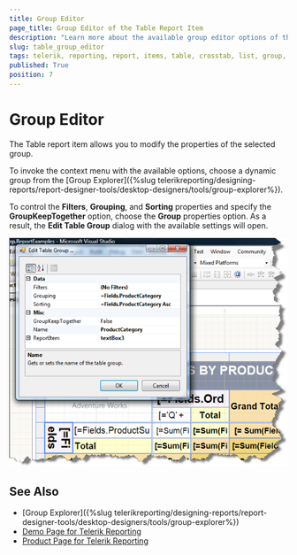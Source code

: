 ```yaml
---
title: Group Editor 
page_title: Group Editor of the Table Report Item 
description: "Learn more about the available group editor options of the Telerik Reporting Table report item."
slug: table_group_editor
tags: telerik, reporting, report, items, table, crosstab, list, group, editor
published: True
position: 7
---
```


# Group Editor

The Table report item allows you to modify the properties of the selected group. 

To invoke the context menu with the available options, choose a dynamic group from the [Group Explorer]({%slug telerikreporting/designing-reports/report-designer-tools/desktop-designers/tools/group-explorer%}). 

To control the **Filters**, **Grouping**, and **Sorting** properties and specify the **GroupKeepTogether** option, choose the **Group** properties option. As a result, the **Edit Table Group** dialog with the available settings will open. 

![The group editor of the Table report item](images/TableGroupEditor.png)

## See Also 

* [Group Explorer]({%slug telerikreporting/designing-reports/report-designer-tools/desktop-designers/tools/group-explorer%})
* [Demo Page for Telerik Reporting](https://demos.telerik.com/reporting) 
* [Product Page for Telerik Reporting](https://www.telerik.com/products/reporting)
